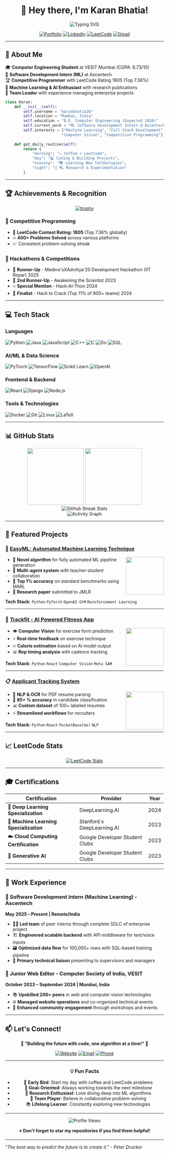 <div align="center">
  
# 👋 Hey there, I'm Karan Bhatia! 

<img src="https://readme-typing-svg.herokuapp.com?font=Fira+Code&pause=1000&color=36BCF7&width=435&lines=Computer+Engineering+Student;Machine+Learning+Engineer;Full+Stack+Developer;Competitive+Programmer;Open+Source+Enthusiast" alt="Typing SVG" />

[![Portfolio](https://img.shields.io/badge/Portfolio-karanbhatia26.github.io-ff5722?style=for-the-badge&logo=google-chrome&logoColor=white)](https://karanbhatia26.github.io)
[![LinkedIn](https://img.shields.io/badge/LinkedIn-0077B5?style=for-the-badge&logo=linkedin&logoColor=white)](https://linkedin.com/in/karan-bhatia-b4039b250)
[![LeetCode](https://img.shields.io/badge/LeetCode-FFA116?style=for-the-badge&logo=LeetCode&logoColor=black)](https://leetcode.com/Karan_Bhatia)
[![Gmail](https://img.shields.io/badge/Gmail-D14836?style=for-the-badge&logo=gmail&logoColor=white)](mailto:karanbhatia261204@gmail.com)

</div>

---

## 🚀 About Me

🎓 **Computer Engineering Student** at VESIT Mumbai (CGPA: 8.73/10) <br>
💼 **Software Development Intern (ML)** at Ascentech <br>
🏆 **Competitive Programmer** with LeetCode Rating 1805 (Top 7.36%) <br>
🤖 **Machine Learning & AI Enthusiast** with research publications <br>
🌟 **Team Leader** with experience managing enterprise projects <br>

```python
class Karan:
    def __init__(self):
        self.username = "karanbhatia26"
        self.location = "Mumbai, India"
        self.education = "B.E. Computer Engineering (Expected 2026)"
        self.current_work = "ML Software Development Intern @ Ascentech"
        self.interests = ["Machine Learning", "Full Stack Development", 
                         "Computer Vision", "Competitive Programming"]
        
    def get_daily_routine(self):
        return {
            "morning": "☕ Coffee + LeetCode",
            "day": "💻 Coding & Building Projects",
            "evening": "📚 Learning New Technologies",
            "night": "🔬 ML Research & Experimentation"
        }
```

---

## 🏆 Achievements & Recognition

<div align="center">

[![trophy](https://github-profile-trophy.vercel.app/?username=karanbhatia26&theme=nord&column=4&margin-w=15&margin-h=15)](https://github.com/ryo-ma/github-profile-trophy)

</div>

### 🎯 Competitive Programming
- 🥇 **LeetCode Contest Rating: 1805** (Top 7.36% globally)
- 🔥 **400+ Problems Solved** across various platforms
- 📈 Consistent problem-solving streak

### 🏅 Hackathons & Competitions
- 🥈 **Runner-Up** - Medino'sXAdvitiya'25 Development Hackathon (IIT Ropar) 2025
- 🥉 **2nd Runner-Up** - Awakening the Scientist 2023
- ⭐ **Special Mention** - Hack-AI-Thon 2024
- 🎯 **Finalist** - Hack to Crack (Top 11% of 900+ teams) 2024

---

## 💻 Tech Stack

### Languages
![Python](https://img.shields.io/badge/Python-3776AB?style=for-the-badge&logo=python&logoColor=white)
![Java](https://img.shields.io/badge/Java-ED8B00?style=for-the-badge&logo=openjdk&logoColor=white)
![JavaScript](https://img.shields.io/badge/JavaScript-F7DF1E?style=for-the-badge&logo=JavaScript&logoColor=black)
![C++](https://img.shields.io/badge/C++-00599C?style=for-the-badge&logo=c%2B%2B&logoColor=white)
![C](https://img.shields.io/badge/C-00599C?style=for-the-badge&logo=c&logoColor=white)
![Go](https://img.shields.io/badge/Go-00ADD8?style=for-the-badge&logo=go&logoColor=white)
![SQL](https://img.shields.io/badge/SQL-4479A1?style=for-the-badge&logo=mysql&logoColor=white)

### AI/ML & Data Science
![PyTorch](https://img.shields.io/badge/PyTorch-EE4C2C?style=for-the-badge&logo=pytorch&logoColor=white)
![TensorFlow](https://img.shields.io/badge/TensorFlow-FF6F00?style=for-the-badge&logo=tensorflow&logoColor=white)
![Scikit Learn](https://img.shields.io/badge/scikit_learn-F7931E?style=for-the-badge&logo=scikit-learn&logoColor=white)
![OpenAI](https://img.shields.io/badge/OpenAI-74aa9c?style=for-the-badge&logo=openai&logoColor=white)

### Frontend & Backend
![React](https://img.shields.io/badge/React-20232A?style=for-the-badge&logo=react&logoColor=61DAFB)
![Django](https://img.shields.io/badge/Django-092E20?style=for-the-badge&logo=django&logoColor=white)
![Node.js](https://img.shields.io/badge/Node.js-43853D?style=for-the-badge&logo=node.js&logoColor=white)

### Tools & Technologies
![Docker](https://img.shields.io/badge/Docker-2CA5E0?style=for-the-badge&logo=docker&logoColor=white)
![Git](https://img.shields.io/badge/Git-F05032?style=for-the-badge&logo=git&logoColor=white)
![Linux](https://img.shields.io/badge/Linux-FCC624?style=for-the-badge&logo=linux&logoColor=black)
![LaTeX](https://img.shields.io/badge/LaTeX-47A141?style=for-the-badge&logo=LaTeX&logoColor=white)

---

## 📊 GitHub Stats

<div align="center">
  <img height="180em" src="https://github-readme-stats.vercel.app/api?username=karanbhatia26&show_icons=true&theme=tokyonight&include_all_commits=true&count_private=true"/>
  <img height="180em" src="https://github-readme-stats.vercel.app/api/top-langs/?username=karanbhatia26&layout=compact&langs_count=8&theme=tokyonight"/>
</div>

<div align="center">
  <img src="https://github-readme-streak-stats.herokuapp.com/?user=karanbhatia26&theme=tokyonight" alt="GitHub Streak Stats"/>
</div>

<div align="center">
  <img src="https://github-readme-activity-graph.vercel.app/graph?username=karanbhatia26&theme=tokyo-night&bg_color=1a1b27&color=70a5fd&line=38bdae&point=ffffff&area=true&hide_border=true" alt="Activity Graph"/>
</div>

---

## 🌟 Featured Projects

### 🤖 [EasyML: Automated Machine Learning Technique](https://github.com/karanbhatia26/EasyML)
<img align="right" height="120" src="https://img.icons8.com/dusk/64/artificial-intelligence.png"/>

- 🧠 **Novel algorithm** for fully automated ML pipeline generation
- 👥 **Multi-agent system** with teacher-student collaboration
- 🎯 **Top 1% accuracy** on standard benchmarks using MARL
- 📄 **Research paper** submitted to JMLR

**Tech Stack:** `Python` `PyTorch` `OpenAI-GYM` `Reinforcement Learning`

---

### 💪 [Trackfit - AI Powered Fitness App](https://github.com/karanbhatia26/Trackfit)
<img align="right" height="120" src="https://img.icons8.com/dusk/64/activity-tracker.png"/>

- 👁️ **Computer Vision** for exercise form prediction
- ⚡ **Real-time feedback** on exercise technique
- 🔥 **Calorie estimation** based on AI model output
- 📊 **Rep timing analysis** with cadence tracking

**Tech Stack:** `Python` `React` `Computer Vision` `Meta SAM`

---

### 📋 [Applicant Tracking System](https://github.com/karanbhatia26/ATS)
<img align="right" height="120" src="https://img.icons8.com/dusk/64/resume.png"/>

- 📄 **NLP & OCR** for PDF resume parsing
- 🎯 **85+ % accuracy** in candidate classification
- 📊 **Custom dataset** of 100+ labeled resumes
- ⚡ **Streamlined workflows** for recruiters

**Tech Stack:** `Python` `React` `PocketBase(Go)` `NLP`

---

## 📈 LeetCode Stats

<div align="center">

[![LeetCode Stats](https://leetcard.jacoblin.cool/Karan%20Bhatia?theme=nord&font=Noto%20Sans&ext=activity)](https://leetcode.com/Karan_Bhatia)

</div>

---

## 🎓 Certifications

<div align="center">

| Certification | Provider | Year |
|---------------|----------|------|
| 🧠 **Deep Learning Specialization** | DeepLearning.AI | 2024 |
| 🤖 **Machine Learning Specialization** | Stanford x DeepLearning.AI | 2023 |
| ☁️ **Cloud Computing Certification** | Google Developer Student Clubs | 2023 |
| 🚀 **Generative AI** | Google Developer Student Clubs | 2023 |

</div>

---

## 💼 Work Experience

### 🚀 Software Development Intern (Machine Learning) - Ascentech
**May 2025 – Present | Remote/India**

- 👨‍💼 **Led team** of peer interns through complete SDLC of enterprise project
- 🏗️ **Engineered scalable backend** with API middleware for text/voice inputs
- 🗃️ **Optimized data flow** for 100,000+ rows with SQL-based training pipeline
- 💼 **Primary technical liaison** presenting to supervisors and managers

### 📝 Junior Web Editor - Computer Society of India, VESIT
**October 2023 – September 2024 | Mumbai, India**

- 📚 **Upskilled 200+ peers** in web and computer vision technologies
- 🌐 **Managed website operations** and co-organized technical events
- 👥 **Enhanced community engagement** through workshops and events

---

## 📫 Let's Connect!

<div align="center">

**🌟 "Building the future with code, one algorithm at a time!" 🌟**

[![Website](https://img.shields.io/badge/Website-Visit%20Now-ff5722?style=for-the-badge&logo=google-chrome&logoColor=white)](https://karanbhatia26.github.io)
[![Email](https://img.shields.io/badge/Email-karanbhatia261204%40gmail.com-red?style=for-the-badge&logo=gmail&logoColor=white)](mailto:karanbhatia261204@gmail.com)
[![Phone](https://img.shields.io/badge/Phone-%2B91--9356215190-green?style=for-the-badge&logo=whatsapp&logoColor=white)](tel:+919356215190)

---

### 💡 Fun Facts
- 🌅 **Early Bird**: Start my day with coffee and LeetCode problems
- 🎯 **Goal-Oriented**: Always working towards the next milestone
- 🔬 **Research Enthusiast**: Love diving deep into ML algorithms
- 🤝 **Team Player**: Believe in collaborative problem-solving
- 📚 **Lifelong Learner**: Constantly exploring new technologies

---

<div align="center">
  <img src="https://komarev.com/ghpvc/?username=karanbhatia26&label=Profile%20views&color=0e75b6&style=flat" alt="Profile Views" />
  
  **⭐ Don't forget to star my repositories if you find them helpful!**
</div>

</div>

---

*"The best way to predict the future is to create it." - Peter Drucker*

